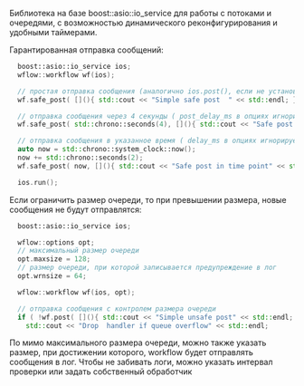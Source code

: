 Библиотека на базе boost::asio::io_service для работы с потоками и очередями, с возможностью динамического реконфигурирования и удобными таймерами. 

Гарантированная отправка сообщений:
```cpp
  boost::asio::io_service ios;
  wflow::workflow wf(ios);

  // простая отправка сообщения (аналогично ios.post(), если не установлен post_delay_ms в опциях )
  wf.safe_post( [](){ std::cout << "Simple safe post  " << std::endl; } );

  // отправка сообщения через 4 секунды ( post_delay_ms в опциях игнорируется )
  wf.safe_post( std::chrono::seconds(4), [](){ std::cout << "Safe post after delay 4 second " << std::endl; } );

  // отправка сообщения в указанное время ( delay_ms в опциях игнорируется )
  auto now = std::chrono::system_clock::now();
  now += std::chrono::seconds(2);
  wf.safe_post( now, [](){ std::cout << "Safe post in time point" << std::endl; } );

  ios.run();
```

Если ограничить размер очереди, то при превышении размера, новые сообщения не будут отправлятся:
```cpp
  boost::asio::io_service ios;

  wflow::options opt;
  // максимальный размер очереди
  opt.maxsize = 128;
  // размер очереди, при которой записывается предупреждение в лог
  opt.wrnsize = 64;

  wflow::workflow wf(ios, opt);

  // отправка сообщения с контролем размера очереди
  if ( !wf.post( [](){ std::cout << "Simple unsafe post" << std::endl; }, nullptr ) )
    std::cout << "Drop  handler if queue overflow" << std::endl;
```
По мимо максимального размера очереди, можно также указать размер, при достижении которого, workflow будет отправлять сообщения в лог. 
Чтобы не забивать логи, можно указать интервал проверки или задать собственный обработчик
